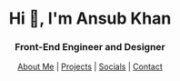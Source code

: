 

<h1 align="center">Hi 👋, I'm Ansub Khan</h1>
<h3 align="center"> Front-End Engineer and Designer</h3>


<div align="center">
 <a href="https://ansubkhan.com/" target="_blank">About Me</a> | 
  <a href="https://ansubkhan.com/projects" target="_blank">Projects</a> |
  <a href="https://ansubkhan.com/socials" target="_blank">Socials</a> |
  <a href="https://ansubkhan.com/contact" target="_blank">Contact</a>
</div>




